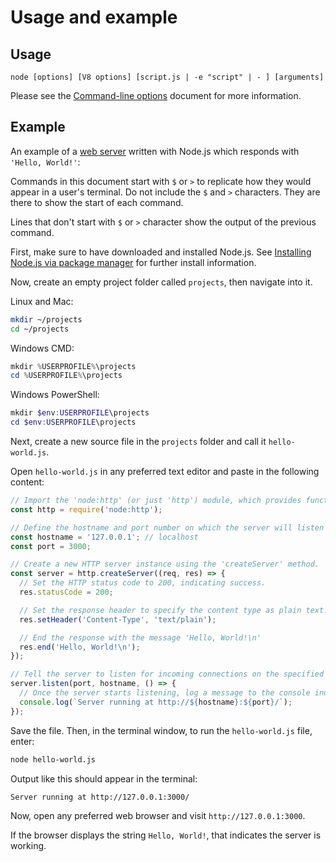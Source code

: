 # Usage and example

## Usage

<!--introduced_in=v0.10.0-->

<!--type=misc-->

`node [options] [V8 options] [script.js | -e "script" | - ] [arguments]`

Please see the [Command-line options][] document for more information.

## Example

An example of a [web server][] written with Node.js which responds with
`'Hello, World!'`:

Commands in this document start with `$` or `>` to replicate how they would
appear in a user's terminal. Do not include the `$` and `>` characters. They are
there to show the start of each command.

Lines that don't start with `$` or `>` character show the output of the previous
command.

First, make sure to have downloaded and installed Node.js. See
[Installing Node.js via package manager][] for further install information.

Now, create an empty project folder called `projects`, then navigate into it.

Linux and Mac:

```bash
mkdir ~/projects
cd ~/projects
```

Windows CMD:

```powershell
mkdir %USERPROFILE%\projects
cd %USERPROFILE%\projects
```

Windows PowerShell:

```powershell
mkdir $env:USERPROFILE\projects
cd $env:USERPROFILE\projects
```

Next, create a new source file in the `projects`
folder and call it `hello-world.js`.

Open `hello-world.js` in any preferred text editor and
paste in the following content:

```js
// Import the 'node:http' (or just 'http') module, which provides functionality to create/request HTTP servers.
const http = require('node:http');

// Define the hostname and port number on which the server will listen for requests.
const hostname = '127.0.0.1'; // localhost
const port = 3000;

// Create a new HTTP server instance using the 'createServer' method.
const server = http.createServer((req, res) => {
  // Set the HTTP status code to 200, indicating success.
  res.statusCode = 200;

  // Set the response header to specify the content type as plain text.
  res.setHeader('Content-Type', 'text/plain');

  // End the response with the message 'Hello, World!\n'
  res.end('Hello, World!\n');
});

// Tell the server to listen for incoming connections on the specified hostname and port.
server.listen(port, hostname, () => {
  // Once the server starts listening, log a message to the console indicating the server is running.
  console.log(`Server running at http://${hostname}:${port}/`);
});

```

Save the file. Then, in the terminal window, to run the `hello-world.js` file,
enter:

```bash
node hello-world.js
```

Output like this should appear in the terminal:

```console
Server running at http://127.0.0.1:3000/
```

Now, open any preferred web browser and visit `http://127.0.0.1:3000`.

If the browser displays the string `Hello, World!`, that indicates
the server is working.

[Command-line options]: cli.md#options
[Installing Node.js via package manager]: https://nodejs.org/en/download/package-manager/
[web server]: http.md
